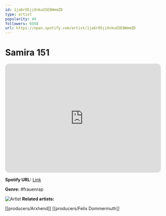 ```yaml
---
id: 1ja6rO5jiXnkuG5E8WmmZD
type: artist
popularity: 44
followers: 6558
url: https://open.spotify.com/artist/1ja6rO5jiXnkuG5E8WmmZD
---
```

# Samira 151

<iframe style="border-radius:12px" src="https://open.spotify.com/embed/artist/1ja6rO5jiXnkuG5E8WmmZD" width="100%" height="352" frameBorder="0" allowfullscreen="" allow="autoplay; clipboard-write; encrypted-media; fullscreen; picture-in-picture" loading="lazy"></iframe>

**Spotify URL:** [Link](https://open.spotify.com/artist/1ja6rO5jiXnkuG5E8WmmZD)

**Genre:**  #frauenrap

![Artist](https://i.scdn.co/image/ab6761610000e5ebd5789edc5c83446e611021e0)
**Related artists:**

[[producers/Arxhend]]
[[producers/Felix Dommermuth]]

